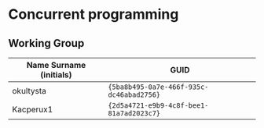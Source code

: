 # Concurrent programming

## Working Group

| Name Surname (initials) | GUID                                     |
| ----------------------- | ---------------------------------------- |
| okultysta               | `{5ba8b495-0a7e-466f-935c-dc46abad2756}` |
| Kacperux1               | `{2d5a4721-e9b9-4c8f-bee1-81a7ad2023c7}` |
